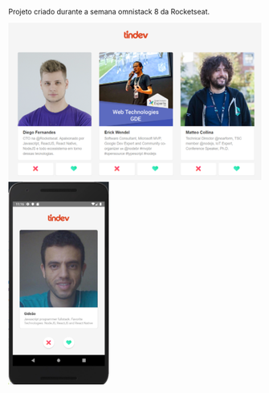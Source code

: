 Projeto criado durante a semana omnistack 8 da Rocketseat.

<img src="./web.png" width="600">
<br >
<img src="./mobile.png" width="200">
